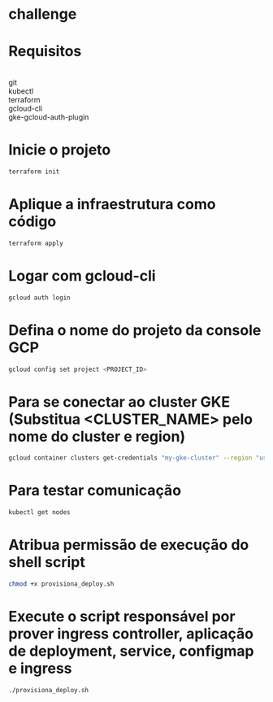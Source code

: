 # challenge

# Requisitos


</br>git
</br>kubectl
</br>terraform
</br>gcloud-cli
</br>gke-gcloud-auth-plugin

# Inicie o projeto
```bash
terraform init
```

# Aplique a infraestrutura como código
```bash
terraform apply
```

# Logar com gcloud-cli
```bash
gcloud auth login
```

# Defina o nome do projeto da console GCP
```bash
gcloud config set project <PROJECT_ID>
```

# Para se conectar ao cluster GKE (Substitua <CLUSTER_NAME> pelo nome do cluster e region)
```bash
gcloud container clusters get-credentials "my-gke-cluster" --region "us-central1"
```

# Para testar comunicação 
```bash
kubectl get nodes
```

# Atribua permissão de execução do shell script
```bash
chmod +x provisiona_deploy.sh
```

# Execute o script responsável por prover ingress controller, aplicação de deployment, service, configmap e ingress
```bash
./provisiona_deploy.sh
```
